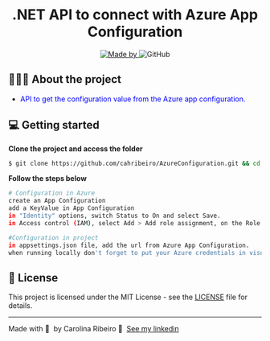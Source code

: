 <h1 align="center">
	<!-- <img alt="Logo" src=".github/logo.png" width="200px" /> -->
  .NET API to connect with Azure App Configuration
</h1>

<p align="center">

  <a href="https://www.linkedin.com/in/ana-carolina-ribeiro-santos/">
    <img alt="Made by" src="https://img.shields.io/badge/made%20by-Carolina%20Ribeiro-blue">
  </a>
  
  <img alt="GitHub" src="https://img.shields.io/badge/license-MIT-green">
</p>

## 👩🏻‍💻 About the project

- <p style="color: blue;">API to get the configuration value from the Azure app configuration.</p>

## 💻 Getting started

**Clone the project and access the folder**

```bash
$ git clone https://github.com/cahribeiro/AzureConfiguration.git && cd AzureConfiguration
```

**Follow the steps below**

```bash
# Configuration in Azure
create an App Configuration
add a KeyValue in App Configuration
in "Identity" options, switch Status to On and select Save.
in Access control (IAM), select Add > Add role assignment, on the Role tab, select the App Configuration Data Reader role. on the Members tab, select Managed identity, and then select Select members. Add your user.

#Configuration in project
in appsettings.json file, add the url from Azure App Configuration.
when running locally don't forget to put your Azure credentials in visual studio options.

```

## 📝 License

This project is licensed under the MIT License - see the [LICENSE](LICENSE) file for details.

---

Made with 💜 &nbsp;by Carolina Ribeiro 👋 &nbsp;[See my linkedin](https://www.linkedin.com/in/ana-carolina-ribeiro-santos/)
